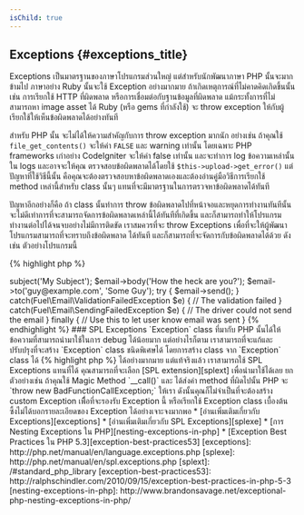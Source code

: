 ```yaml
---
isChild: true
---
```


## Exceptions {#exceptions_title}

Exceptions เป็นมาตรฐานของภาษาโปรแกรมส่วนใหญ่ แต่สำหรับนักพัฒนาภาษา PHP นั้นจะมากข้ามไป ภาษาอย่าง Ruby นั้นจะใช้ Exception อย่างมากมาย
ถ้าเกิดเหตุการณ์ที่ไม่คาดคิดเกิดขึ้นนั้น เช่น การเรียกใช้ HTTP ที่ผิดพลาด หรือการเชื่อมต่อกับฐานข้อมูลที่ผิดพลาด แม้กระทั้งการที่ไม่สามารถหา image asset ได้
Ruby (หรือ gems ที่กำลังใช้) จะ throw exception ให้กับผู้เรียกใช้ให้เห็นข้อผิดพลาดได้อย่างทันที

สำหรับ PHP นั้น จะไม่ได้ให้ความสำคัญกับการ throw exception มากนัก อย่างเช่น ถ้าคุณใช้ `file_get_contents()` จะให้ค่า `FALSE` และ warning
เท่านั้น โดยเฉพาะ PHP frameworks เก่าอย่าง CodeIgniter จะให้ค่า false เท่านั้น และจะทำการ log ข้อความเหล่านั้นใน logs และอาจจะให้คุณ
ตรวจสอบข้อผิดพลาดได้โดยใช้ `$this->upload->get_error()` แต่ปัญหาที่ใช้วิธีนี้นั้น คือคุณจะต้องตรวจสอบหาข้อผิดพลาดเองและต้องอ่านคู่มือวิธีการเรียกใช้
method เหล่านี้สำหรับ class นั้นๆ แทนที่จะมีมาตรฐานในการตรวจหาข้อผิดพลาดได้ทันที

ปัญหาอีกอย่างก็คือ ถ้า class นั้นทำการ throw ข้อผิดพลาดไปที่หน้าจอและหยุดการทำงานทันทีนั้นจะไม่ดีเท่าการที่จะสามารถจัดการข้อผิดพลาดเหล่านี้ได้ทันทีที่เกิดขี้น
และก็สามารถทำให้โปรแกรมทำงานต่อไปได้จนจบอย่างไม่มีการติดขัด เราสมควรที่จะ throw Exceptions เพื่อที่จะให้ผู้พัฒนาโปรแกรมสามารถที่จะทราบถึงข้อผิดพลาด
ได้ทันที และก็สามารถที่จะจัดการกับข้อผิดพลาดได้ด้วย ดังเช่น ตัวอย่างโปรแกรมนี้

{% highlight php %}
<?php
$email = new Fuel\Email;
$email->subject('My Subject');
$email->body('How the heck are you?');
$email->to('guy@example.com', 'Some Guy');

try
{
    $email->send();
}
catch(Fuel\Email\ValidationFailedException $e)
{
    // The validation failed
}
catch(Fuel\Email\SendingFailedException $e)
{
    // The driver could not send the email
}
finally
{
    // Use this to let user know email was sent
}
{% endhighlight %}

### SPL Exceptions

`Exception` class ที่มากับ PHP นั้นได้ให้ข้อความที่สามารถนำมาใช้ในการ debug ได้น้อยมาก แต่อย่างไรก็ตาม เราสามารถที่จะแก้และปรับปรุงที่จะสร้าง
`Exception` class ชนิดพิเศษได้ โดยการสร้าง class จาก `Exception` class ได้

{% highlight php %}
<?php
class ValidationException extends Exception {}
{% endhighlight %}

นั้นก็หมายความว่า คุณสามารถที่จะมี catch blocks ได้หลายแบบ เพื่อที่จะคอยดักจับ Exceptions ต่างๆกันได้อย่างง่าย นั่นก็จะส่งผลให้เราสามารถที่จะสร้าง
Exceptions class <em>ได้อย่างมากมาย</em> แต่แท้จริงแล้ว เราสามารถใช้ SPL Exceptions แทนที่ได้ คุณสามารถที่จะเลือก
[SPL extension][splext] เพื่อนำมาใช้ได้เลย

ยกตัวอย่างเช่น ถ้าคุณใช้ Magic Method `__call()` และ ได้ส่งค่า method ที่ผิดไปนั้น PHP จะ `throw new BadFunctionCallException;` ให้เรา
ดังนั้นคุณก็ไม่จำเป็นที่จะต้องสร้าง custom Exception เพีื่อที่จะรองรับ Exception นี้ หรือเรียกใช้ Exception class เบื้องต้น ซึ้งไม่ได้บอกรายละเอียดของ
Exception ได้อย่างเจาะจงมากพอ

* [อ่านเพิ่มเติมเกี่ยวกับ Exceptions][exceptions]
* [อ่านเพิ่มเติมเกี่ยวกับ SPL Exceptions][splexe]
* [การ Nesting Exceptions ใน PHP][nesting-exceptions-in-php]
* [Exception Best Practices ใน PHP 5.3][exception-best-practices53]

[exceptions]: http://php.net/manual/en/language.exceptions.php
[splexe]: http://php.net/manual/en/spl.exceptions.php
[splext]: /#standard_php_library
[exception-best-practices53]: http://ralphschindler.com/2010/09/15/exception-best-practices-in-php-5-3
[nesting-exceptions-in-php]: http://www.brandonsavage.net/exceptional-php-nesting-exceptions-in-php/
